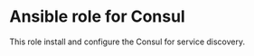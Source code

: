 Ansible role for Consul
=========

This role install and configure the Consul for service discovery.
